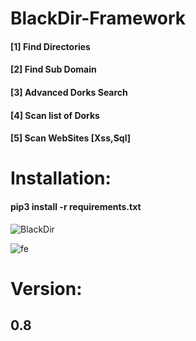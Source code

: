 # BlackDir-Framework
 <h4>[1] Find Directories<br></h4>
 <h4>[2] Find Sub Domain<br></h4>
  <h4>[3] Advanced Dorks Search </h4>
  <h4>[4] Scan list of Dorks </h4>
 <h4>[5] Scan WebSites [Xss,Sql] </h4>
<h1>Installation:</h1>
<h4>pip3 install -r requirements.txt</h4>

![BlackDir](https://user-images.githubusercontent.com/46041727/78068401-07710e00-73a1-11ea-86f3-d8cba5da5719.PNG)



![fe](https://user-images.githubusercontent.com/46041727/75646045-4f452e00-5c59-11ea-9b03-7064a8a04367.PNG)



# Version:
<b><h2>0.8</h2></b>
